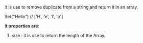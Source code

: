 It is use to remove duplicate from a string and return it in an array.

Set("Hello") // ['H', 'e', 'l', 'o']

**It properties are:** 
1. size : it is use to return the length of the Array.
